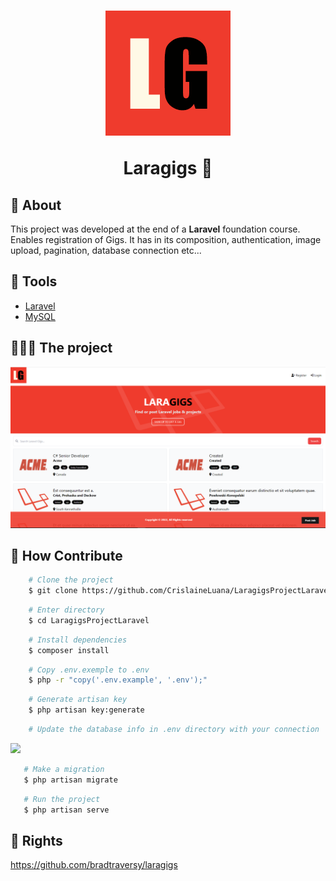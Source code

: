 <h1 align="center"> 
    <img src="./public/images/logo.png">
    <p>Laragigs 📑</p>
</h1>

## 📕 About


This project was developed at the end of a **Laravel** foundation course. Enables registration of Gigs. It has in its composition, authentication, image upload, pagination, database connection etc...


## 🔨 Tools

- [Laravel](https://laravel.com/)
- [MySQL](https://www.mysql.com/)

## 👩🏿‍💻 The project 
<img src="./public/readme/mainpage.png">



## 🤗 How Contribute

```bash
    # Clone the project
    $ git clone https://github.com/CrislaineLuana/LaragigsProjectLaravel.git
```

```bash
    # Enter directory
    $ cd LaragigsProjectLaravel
```

```bash
    # Install dependencies
    $ composer install
```

```bash
    # Copy .env.exemple to .env
    $ php -r "copy('.env.example', '.env');"
```

```bash
    # Generate artisan key
    $ php artisan key:generate
```

```bash
    # Update the database info in .env directory with your connection
```
 <img src="./public/readme/.envBanco.png">


 ```bash
    # Make a migration
    $ php artisan migrate
```

 ```bash
    # Run the project
    $ php artisan serve
```

## 📃 Rights
https://github.com/bradtraversy/laragigs